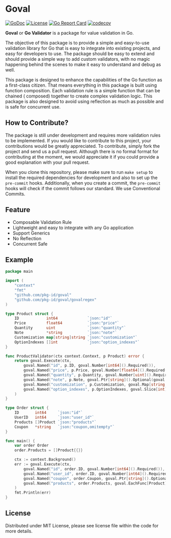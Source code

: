 # Goval
[![GoDoc](https://godoc.org/github.com/pkg-id/env?status.svg)](https://godoc.org/github.com/pkg-id/goval)
[![License](https://img.shields.io/badge/license-MIT-blue.svg)](https://raw.githubusercontent.com/pkg-id/goval/master/LICENSE)
[![Go Report Card](https://goreportcard.com/badge/github.com/pkg-id/goval)](https://goreportcard.com/report/github.com/pkg-id/goval)
[![codecov](https://codecov.io/gh/pkg-id/goval/branch/develop/graph/badge.svg?token=FCC0ZNH1D7)](https://codecov.io/gh/pkg-id/goval)

**Goval** or **Go Validator** is a package for value validation in Go.

The objective of this package is to provide a simple and easy-to-use validation library for Go that is easy to integrate
into existing projects, and easy for developers to use.
The package should be easy to extend and should provide a simple way to add custom validators, with no magic happening
behind the scenes to make it easy to understand and debug as well.

This package is designed to enhance the capabilities of the Go function as a first-class citizen. That means everything
in this package is built using function composition. Each validation rule is a simple function that can be chained (
composed) together to create complex validation logic. This package is also designed to avoid using reflection as much
as possible and is safe for concurrent use.

## How to Contribute?

The package is still under development and requires more validation rules to be implemented. If you would like to
contribute to this project, your contributions would be greatly appreciated. To contribute, simply fork the project and
send us a pull request. Although there is no formal format for contributing at the moment, we would appreciate it if you
could provide a good explanation with your pull request.

When you clone this repository, please make sure to run `make setup` to install the required dependencies for development
and also to set up the `pre-commit` hooks. Additionally, when you create a commit, the `pre-commit` hooks will check if the
commit follows our standard. We use Conventional Commits.

## Feature

- Composable Validation Rule
- Lightweight and easy to integrate with any Go application
- Support Generics
- No Reflection
- Concurrent Safe

## Example

```go
package main

import (
	"context"
	"fmt"
	"github.com/pkg-id/goval"
	"github.com/pkg-id/goval/govalregex"
)

type Product struct {
	ID            int64             `json:"id"`
	Price         float64           `json:"price"`
	Quantity      uint              `json:"quantity"`
	Note          *string           `json:"note"`
	Customization map[string]string `json:"customization"`
	OptionIndexes []int             `json:"option_indexes"`
}

func ProductValidator(ctx context.Context, p Product) error {
	return goval.Execute(ctx,
		goval.Named("id", p.ID, goval.Number[int64]().Required()),
		goval.Named("price", p.Price, goval.Number[float64]().Required()),
		goval.Named("quantity", p.Quantity, goval.Number[uint]().Required().Min(1).Max(10)),
		goval.Named("note", p.Note, goval.Ptr[string]().Optional(goval.String().Required())),
		goval.Named("customization", p.Customization, goval.Map[string, string]().Required().Each(goval.String().Required())),
		goval.Named("option_indexes", p.OptionIndexes, goval.Slice[int]().Required().Each(goval.Number[int]().Required().Min(0).Max(5))),
	)
}

type Order struct {
	ID       int64     `json:"id"`
	UserID   int64     `json:"user_id"`
	Products []Product `json:"products"`
	Coupon   *string   `json:"coupon,omitempty"`
}

func main() {
	var order Order
	order.Products = []Product{{}}

	ctx := context.Background()
	err := goval.Execute(ctx,
		goval.Named("id", order.ID, goval.Number[int64]().Required()),
		goval.Named("user_id", order.ID, goval.Number[int64]().Required()),
		goval.Named("coupon", order.Coupon, goval.Ptr[string]().Optional(goval.String().Required().Match(govalregex.AlphaNumeric))),
		goval.Named("products", order.Products, goval.EachFunc[Product](ProductValidator)),
	)
	fmt.Println(err)
}
```

## License

Distributed under MIT License, please see license file within the code for more details.
